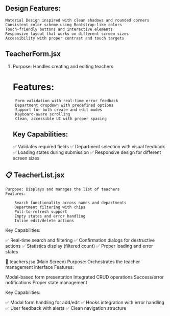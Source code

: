 ## Design Features:

    Material Design inspired with clean shadows and rounded corners
    Consistent color scheme using Bootstrap-like colors
    Touch-friendly buttons and interactive elements
    Responsive layout that works on different screen sizes
    Accessibility with proper contrast and touch targets


## TeacherForm.jsx
1. Purpose: Handles creating and editing teachers
    # Features:

        Form validation with real-time error feedback
        Department dropdown with predefined options
        Support for both create and edit modes
        Keyboard-aware scrolling
        Clean, accessible UI with proper spacing

    ## Key Capabilities:

    ✅ Validates required fields
    ✅ Department selection with visual feedback
    ✅ Loading states during submission
    ✅ Responsive design for different screen sizes

## 📋 TeacherList.jsx

    Purpose: Displays and manages the list of teachers
    Features:

        Search functionality across names and departments
        Department filtering with chips
        Pull-to-refresh support
        Empty states and error handling
        Inline edit/delete actions

Key Capabilities:

✅ Real-time search and filtering
✅ Confirmation dialogs for destructive actions
✅ Statistics display (filtered count)
✅ Proper loading and error states

📱 teachers.jsx (Main Screen)
Purpose: Orchestrates the teacher management interface
Features:

Modal-based form presentation
Integrated CRUD operations
Success/error notifications
Proper state management

Key Capabilities:

✅ Modal form handling for add/edit
✅ Hooks integration with error handling
✅ User feedback with alerts
✅ Clean navigation structure